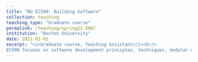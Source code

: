 ```yaml
---
title: "BU EC500: Building Software"
collection: teaching
teaching_type: "Graduate course"
permalink: /teaching/spring21-500/
institution: "Boston University"
date: 2021-02-01
excerpt: "<i>Graduate course, Teaching Assistant</i><br/>
EC500 focuses on software development principles, techniques, modular design concepts, product quality, and API design."
---
```


